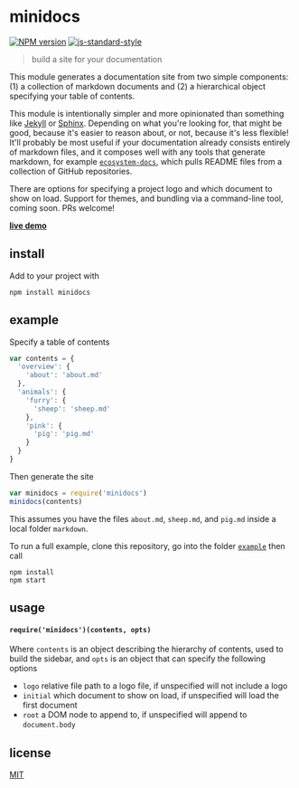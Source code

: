 # minidocs

[![NPM version][npm-image]][npm-url]
[![js-standard-style][standard-image]][standard-url]

> build a site for your documentation

This module generates a documentation site from two simple components: (1) a collection of markdown documents and (2) a hierarchical object specifying your table of contents.

This module is intentionally simpler and more opinionated than something like [Jekyll](https://jekyllrb.com/) or [Sphinx](http://www.sphinx-doc.org/en/stable/). Depending on what you're looking for, that might be good, because it's easier to reason about, or not, because it's less flexible! It'll probably be most useful if your documentation already consists entirely of markdown files, and it composes well with any tools that generate markdown, for example [`ecosystem-docs`](https://github.com/hughsk/ecosystem-docs), which pulls README files from a collection of GitHub repositories.

There are options for specifying a project logo and which document to show on load. Support for themes, and bundling via a command-line tool, coming soon. PRs welcome!

[**live demo**](http://minidocs.surge.sh)

## install

Add to your project with 

```
npm install minidocs
```

## example

Specify a table of contents

```javascript
var contents = {
  'overview': {
    'about': 'about.md'
  },
  'animals': {
    'furry': {
      'sheep': 'sheep.md'
    },
    'pink': {
      'pig': 'pig.md'
    }
  }
}
```

Then generate the site

```javascript
var minidocs = require('minidocs')
minidocs(contents)
```

This assumes you have the files `about.md`, `sheep.md`, and `pig.md` inside a local folder `markdown`.

To run a full example, clone this repository, go into the folder [`example`](example) then call

```
npm install
npm start
```

## usage

#### `require('minidocs')(contents, opts)`

Where `contents` is an object describing the hierarchy of contents, used to build the sidebar, and `opts` is an object that can specify the following options

- `logo` relative file path to a logo file, if unspecified will not include a logo
- `initial` which document to show on load, if unspecified will load the first document
- `root` a DOM node to append to, if unspecified will append to `document.body`

## license

[MIT](LICENSE)

[npm-image]: https://img.shields.io/badge/npm-v1.0.1-lightgray.svg?style=flat-square
[npm-url]: https://npmjs.org/package/minidocs
[standard-image]: https://img.shields.io/badge/code%20style-standard-lightgray.svg?style=flat-square
[standard-url]: https://github.com/feross/standard